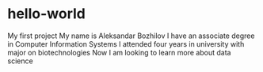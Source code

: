 # hello-world
My first project 
My name is Aleksandar Bozhilov
I have an associate degree in Computer Information Systems
I attended four years in university with major on biotechnologies
Now I am looking to learn more about data science

